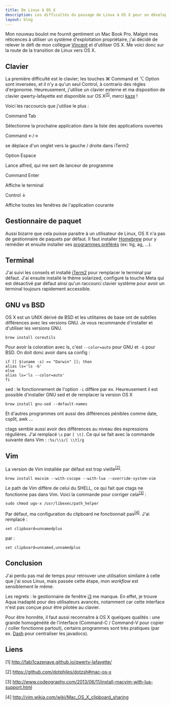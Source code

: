```yaml
---
title: De Linux à OS X
description: Les difficultés du passage de Linux à OS X pour un développeur
layout: blog
---
```

Mon nouveau boulot me fournit gentiment un Mac Book Pro. Malgré mes réticences à utiliser un système
d'exploitation propriétaire, j'ai décidé de relever le défi de mon collègue
[Vincent](https://twitter.com/vbehar) et d'utiliser OS X. Me voici donc sur la route de la
transition de Linux vers OS X.

## Clavier

La première difficulté est le clavier; les touches ⌘ Command et ⌥ Option sont inversées, et il n'y a
qu'un seul Control, à contrario des règles d'ergonomie. Heureusement, j'utilise un clavier externe
et ma disposition de clavier qwerty-lafayette est disponible sur OS X<sup>[[1]](#cite1)</sup>, merci
[kaze](https://twitter.com/fabi1cazenave) !

Voici les raccourcis que j'utilise le plus :

Command Tab

Sélectionne la prochaine application dans la liste des applications ouvertes

Command ←/→

se déplace d'un onglet vers la gauche / droite dans iTerm2

Option Espace

Lance alfred, qui me sert de lanceur de programme

Command Enter

Affiche le terminal

Control ↓

Affiche toutes les fenêtres de l'application courante

## Gestionnaire de paquet

Aussi bizarre que cela puisse paraitre à un utilisateur de Linux, OS X n'a pas de gestionnaire de
paquets par défaut. Il faut installer [Homebrew](http://brew.sh/) pour y remédier et ensuite
installer ses [programmes préférés](mes-programmes-preferes.html) (ex: tig, ag, …).

## Terminal

J'ai suivi les conseils et installé [iTerm2](http://www.iterm2.com/#/section/home) pour remplacer le
terminal par défaut. J'ai ensuite installé le thème solarized, configuré la touche Meta qui est
désactivé par défaut ainsi qu'un raccourci clavier système pour avoir un terminal toujours
rapidement accessible.

## GNU vs BSD

OS X est un UNIX dérivé de BSD et les utilitaires de base ont de subtiles différences avec les
versions GNU. Je vous recommande d'installer et d'utiliser les versions GNU.

```
brew install coreutils
```

Pour avoir la coloration avec ls, c'est `--color=auto` pour GNU et `-G` pour BSD. On doit donc avoir
dans sa config :

```
if [[ $(uname -s) == "Darwin" ]]; then
alias ls='ls -G'
else 
alias ls='ls --color=auto'
fi
```

sed : le fonctionnement de l'option `-i` diffère par ex. Heureusement il est possible d'installer
GNU sed et de remplacer la version OS X

```
brew install gnu-sed --default-names
```

Et d'autres programmes ont aussi des différences pénibles comme date, csplit, awk …

ctags semble aussi avoir des différences au niveau des expressions régulières. J'ai remplacé `\s`
par `[ \t]`. Ce qui se fait avec la commande suivante dans Vim : `:%s/\\s/[ \\t]/g`

## Vim

La version de Vim installée par défaut est trop vieille<sup>[[2]](#cite2)</sup>.

```
brew install macvim --with-cscope --with-lua --override-system-vim
```

Le path de Vim diffère de celui du SHELL, ce qui fait que ctags ne fonctionne pas dans Vim. Voici la
commande pour corriger cela<sup>[[3]](#cite3)</sup> :

```
sudo chmod ugo-x /usr/libexec/path_helper
```

Par défaut, ma configuration du clipboard ne fonctionnait pas<sup>[[4]](#cite4)</sup>. J'ai remplacé :

```
set clipboard=unnamedplus
```

par :

```
set clipboard=unnamed,unnamedplus
```

## Conclusion

J'ai perdu pas mal de temps pour retrouver une utilisation similaire à celle que j'ai sous Linux,
mais passée cette étape, mon *workflow* est sensiblement le même.

Les regrets : le gestionnaire de fenêtre [i3](http://i3wm.org/) me manque. En effet, je trouve Aqua
inadapté pour des utilisateurs avancés, notamment car cette interface n'est pas conçue pour être
pilotée au clavier.

Pour être honnête, il faut aussi reconnaitre à OS X quelques qualités : une grande homogénéité de
l'interface (Command-C / Command-V pour copier / coller fonctionne partout), certains programmes
sont très pratiques (par ex. [Dash](http://kapeli.com/dash) pour centraliser les javadocs).

## Liens

<p id="cite1">[1] <a href="http://fabi1cazenave.github.io/qwerty-lafayette/">http://fabi1cazenave.github.io/qwerty-lafayette/</a></p>
<p id="cite2">[2] <a href="https://github.com/dotphiles/dotzsh#mac-os-x">https://github.com/dotphiles/dotzsh#mac-os-x</a></p>
<p id="cite3">[3] <a href="http://www.codeography.com/2013/06/11/install-macvim-with-lua-support.html">http://www.codeography.com/2013/06/11/install-macvim-with-lua-support.html</a></p>
<p id="cite4">[4] <a href="http://vim.wikia.com/wiki/Mac_OS_X_clipboard_sharing">http://vim.wikia.com/wiki/Mac_OS_X_clipboard_sharing</a></p>
